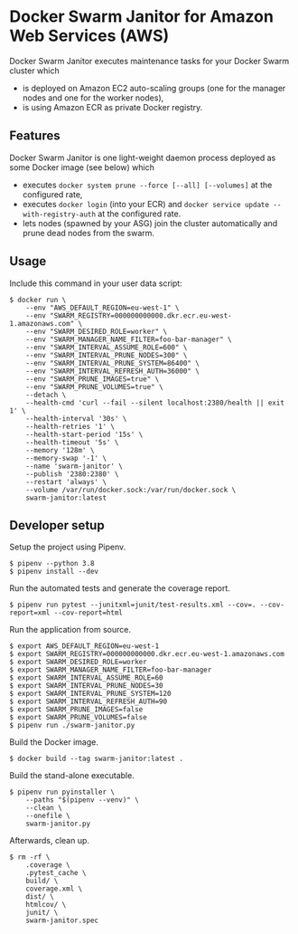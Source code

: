 # Docker Swarm Janitor for Amazon Web Services (AWS)

Docker Swarm Janitor executes maintenance tasks for your Docker Swarm cluster which
* is deployed on Amazon EC2 auto-scaling groups (one for the manager nodes and one for the worker nodes),
* is using Amazon ECR as private Docker registry.


## Features

Docker Swarm Janitor is one light-weight daemon process deployed as some Docker image (see below) which
* executes `docker system prune --force [--all] [--volumes]` at the configured rate,
* executes `docker login` (into your ECR) and `docker service update --with-registry-auth` at the configured rate.
* lets nodes (spawned by your ASG) join the cluster automatically and prune dead nodes from the swarm.


## Usage

Include this command in your user data script:
~~~~
$ docker run \
    --env "AWS_DEFAULT_REGION=eu-west-1" \
    --env "SWARM_REGISTRY=000000000000.dkr.ecr.eu-west-1.amazonaws.com" \
    --env "SWARM_DESIRED_ROLE=worker" \
    --env "SWARM_MANAGER_NAME_FILTER=foo-bar-manager" \
    --env "SWARM_INTERVAL_ASSUME_ROLE=600" \
    --env "SWARM_INTERVAL_PRUNE_NODES=300" \
    --env "SWARM_INTERVAL_PRUNE_SYSTEM=86400" \
    --env "SWARM_INTERVAL_REFRESH_AUTH=36000" \
    --env "SWARM_PRUNE_IMAGES=true" \
    --env "SWARM_PRUNE_VOLUMES=true" \
    --detach \
    --health-cmd 'curl --fail --silent localhost:2380/health || exit 1' \
    --health-interval '30s' \
    --health-retries '1' \
    --health-start-period '15s' \
    --health-timeout '5s' \
    --memory '128m' \
    --memory-swap '-1' \
    --name 'swarm-janitor' \
    --publish '2380:2380' \
    --restart 'always' \
    --volume /var/run/docker.sock:/var/run/docker.sock \
    swarm-janitor:latest
~~~~


## Developer setup

Setup the project using Pipenv.
~~~~
$ pipenv --python 3.8
$ pipenv install --dev
~~~~

Run the automated tests and generate the coverage report.
~~~~
$ pipenv run pytest --junitxml=junit/test-results.xml --cov=. --cov-report=xml --cov-report=html
~~~~

Run the application from source.
~~~~
$ export AWS_DEFAULT_REGION=eu-west-1
$ export SWARM_REGISTRY=000000000000.dkr.ecr.eu-west-1.amazonaws.com
$ export SWARM_DESIRED_ROLE=worker
$ export SWARM_MANAGER_NAME_FILTER=foo-bar-manager
$ export SWARM_INTERVAL_ASSUME_ROLE=60
$ export SWARM_INTERVAL_PRUNE_NODES=30
$ export SWARM_INTERVAL_PRUNE_SYSTEM=120
$ export SWARM_INTERVAL_REFRESH_AUTH=90
$ export SWARM_PRUNE_IMAGES=false
$ export SWARM_PRUNE_VOLUMES=false
$ pipenv run ./swarm-janitor.py
~~~~

Build the Docker image.
~~~~
$ docker build --tag swarm-janitor:latest .
~~~~

Build the stand-alone executable.
~~~~
$ pipenv run pyinstaller \
    --paths "$(pipenv --venv)" \
    --clean \
    --onefile \
    swarm-janitor.py
~~~~

Afterwards, clean up.
~~~~
$ rm -rf \
    .coverage \
    .pytest_cache \
    build/ \
    coverage.xml \
    dist/ \
    htmlcov/ \
    junit/ \
    swarm-janitor.spec
~~~~
